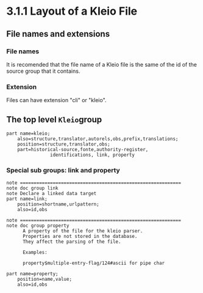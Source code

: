 # 3.1.1 Layout of a Kleio File

## File names and extensions

### File names

It is recomended that the file name of a Kleio file is the same of the id of the source group that it contains.

### Extension

Files can have extension "cli" or "kleio".

## The top level `Kleio`group

	part name=kleio;	
		also=structure,translator,autorels,obs,prefix,translations;
		position=structure,translator,obs; 
		part=historical-source,fonte,authority-register,
		            identifications, link, property
### Special sub groups: link and property

	note ===========================================================
	note doc group link
	note Declare a linked data target
	part name=link;
	    position=shortname,urlpattern;
	    also=id,obs
	
	note ===========================================================
	note doc group property
	      A property of the file for the kleio parser.
	      Properties are not stored in the database.
	      They affect the parsing of the file.
	
	      Examples:
	
	      property$multiple-entry-flag/124#ascii for pipe char
	
	part name=property;
	    position=name,value;
	    also=id,obs
